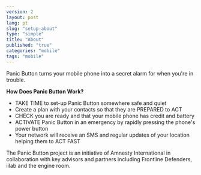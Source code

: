 ```yaml
---
version: 2
layout: post
lang: pt
slug: "setup-about"
type: "simple"
title: "About"
published: "true"
categories: "mobile"
tags: "mobile"
---
```


Panic Button turns your mobile phone into a secret alarm for when you're in trouble.

**How Does Panic Button Work?**

  * TAKE TIME to set-up Panic Button somewhere safe and quiet
  * Create a plan with your contacts so that they are PREPARED to ACT
  * CHECK you are ready and that your mobile phone has credit and battery
  * ACTIVATE Panic Button in an emergency by rapidly pressing the phone's power button
  * Your network will receive an SMS and regular updates of your location helping them to ACT FAST

The Panic Button project is an initiative of Amnesty International in collaboration with key advisors and partners including Frontline Defenders, iilab and the engine room.